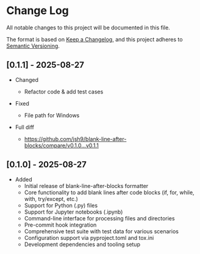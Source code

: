 # Change Log

All notable changes to this project will be documented in this file.

The format is based on
[Keep a Changelog](https://keepachangelog.com/en/1.1.0/), and this project
adheres to [Semantic Versioning](https://semver.org/spec/v2.0.0.html).

## [0.1.1] - 2025-08-27

- Changed
  - Refactor code & add test cases

- Fixed
  - File path for Windows

- Full diff
  - https://github.com/jsh9/blank-line-after-blocks/compare/v0.1.0...v0.1.1

## [0.1.0] - 2025-08-27

- Added
  - Initial release of blank-line-after-blocks formatter
  - Core functionality to add blank lines after code blocks (if, for, while,
    with, try/except, etc.)
  - Support for Python (.py) files
  - Support for Jupyter notebooks (.ipynb)
  - Command-line interface for processing files and directories
  - Pre-commit hook integration
  - Comprehensive test suite with test data for various scenarios
  - Configuration support via pyproject.toml and tox.ini
  - Development dependencies and tooling setup

